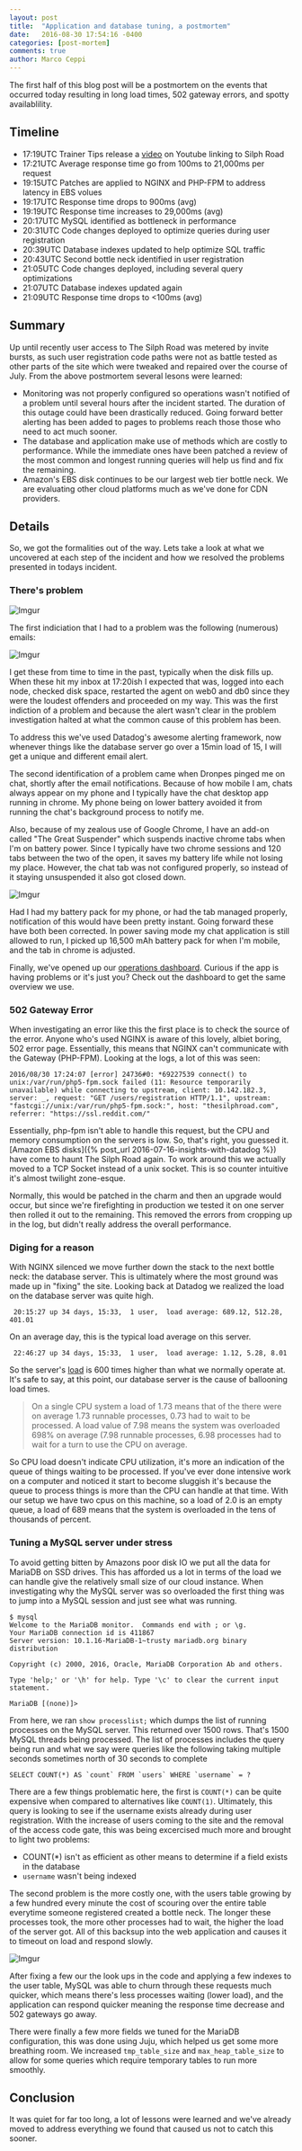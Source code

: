 ```yaml
---
layout: post
title:  "Application and database tuning, a postmortem"
date:   2016-08-30 17:54:16 -0400
categories: [post-mortem]
comments: true
author: Marco Ceppi
---
```


The first half of this blog post will be a postmortem on the events that occurred today resulting in long load times, 502 gateway errors, and spotty availablility.

## Timeline

 - 17:19UTC Trainer Tips release a [video](https://www.youtube.com/watch?v=bLhwgS9LzVo) on Youtube linking to Silph Road
 - 17:21UTC Average response time go from 100ms to 21,000ms per request
 - 19:15UTC Patches are applied to NGINX and PHP-FPM to address latency in EBS volues
 - 19:17UTC Response time drops to 900ms (avg)
 - 19:19UTC Response time increases to 29,000ms (avg)
 - 20:17UTC MySQL identified as bottleneck in performance
 - 20:31UTC Code changes deployed to optimize queries during user registration
 - 20:39UTC Database indexes updated to help optimize SQL traffic
 - 20:43UTC Second bottle neck identified in user registration
 - 21:05UTC Code changes deployed, including several query optimizations
 - 21:07UTC Database indexes updated again
 - 21:09UTC Response time drops to <100ms (avg)

## Summary

Up until recently user access to The Silph Road was metered by invite bursts, as such user registration code paths were not as battle tested as other parts of the site which were tweaked and repaired over the course of July. From the above postmortem several lesons were learned:

 * Monitoring was not properly configured so operations wasn't notified of a problem until several hours after the incident started. The duration of this outage could have been drastically reduced. Going forward better alerting has been added to pages to problems reach those those who need to act much sooner.
 * The database and application make use of methods which are costly to performance. While the immediate ones have been patched a review of the most common and longest running queries will help us find and fix the remaining.
 * Amazon's EBS disk continues to be our largest web tier bottle neck. We are evaluating other cloud platforms much as we've done for CDN providers.

## Details

So, we got the formalities out of the way. Lets take a look at what we uncovered at each step of the incident and how we resolved the problems presented in todays incident.

### There's problem

![Imgur](http://i.imgur.com/wZ9n3C9.png)

The first indiciation that I had to a problem was the following (numerous) emails:

![Imgur](http://i.imgur.com/0Bt5u6Y.png)

I get these from time to time in the past, typically when the disk fills up. When these hit my inbox at 17:20ish I expected that was, logged into each node, checked disk space, restarted the agent on web0 and db0 since they were the loudest offenders and proceeded on my way. This was the first indiction of a problem and because the alert wasn't clear in the problem investigation halted at what the common cause of this problem has been.

To address this we've used Datadog's awesome alerting framework, now whenever things like the database server go over a 15min load of 15, I will get a unique and different email alert.

The second identification of a problem came when Dronpes pinged me on chat, shortly after the email notifications. Because of how mobile I am, chats always appear on my phone and I typically have the chat desktop app running in chrome. My phone being on lower battery avoided it from running the chat's background process to notify me.

Also, because of my zealous use of Google Chrome, I have an add-on called "The Great Suspender" which suspends inactive chrome tabs when I'm on battery power. Since I typically have two chrome sessions and 120 tabs between the two of the open, it saves my battery life while not losing my place. However, the chat tab was not configured properly, so instead of it staying unsuspended it also got closed down.

![Imgur](http://i.imgur.com/ltXyrEL.png)

Had I had my battery pack for my phone, or had the tab managed properly, notification of this would have been pretty instant. Going forward these have both been corrected. In power saving mode my chat application is still allowed to run, I picked up 16,500 mAh battery pack for when I'm mobile, and the tab in chrome is adjusted.

Finally, we've opened up our [operations dashboard](https://p.datadoghq.com/sb/a42d80f38-e1f5b6fc5e?tv_mode=true). Curious if the app is having problems or it's just you? Check out the dashboard to get the same overview we use.

### 502 Gateway Error

When investigating an error like this the first place is to check the source of the error. Anyone who's used NGINX is aware of this lovely, albiet boring, 502 error page. Essentially, this means that NGINX can't communicate with the Gateway (PHP-FPM). Looking at the logs, a lot of this was seen:

```
2016/08/30 17:24:07 [error] 24736#0: *69227539 connect() to unix:/var/run/php5-fpm.sock failed (11: Resource temporarily unavailable) while connecting to upstream, client: 10.142.182.3, server: _, request: "GET /users/registration HTTP/1.1", upstream: "fastcgi://unix:/var/run/php5-fpm.sock:", host: "thesilphroad.com", referrer: "https://ssl.reddit.com/"
```

Essentially, php-fpm isn't able to handle this request, but the CPU and memory consumption on the servers is low. So, that's right, you guessed it. [Amazon EBS disks]({% post_url 2016-07-16-insights-with-datadog %}) have come to haunt The Silph Road again. To work around this we actually moved to a TCP Socket instead of a unix socket. This is so counter intuitive it's almost twilight zone-esque.

Normally, this would be patched in the charm and then an upgrade would occur, but since we're firefighting in production we tested it on one server then rolled it out to the remaining. This removed the errors from cropping up in the log, but didn't really address the overall performance.

### Diging for a reason

With NGINX silenced we move further down the stack to the next bottle neck: the database server. This is ultimately where the most ground was made up in "fixing" the site. Looking back at Datadog we realized the load on the database server was quite high.

```
 20:15:27 up 34 days, 15:33,  1 user,  load average: 689.12, 512.28, 401.01
```

On an average day, this is the typical load average on this server.

```
 22:46:27 up 34 days, 15:33,  1 user,  load average: 1.12, 5.28, 8.01
```

So the server's [load](https://en.wikipedia.org/wiki/Load_(computing)) is 600 times higher than what we normally operate at. It's safe to say, at this point, our database server is the cause of ballooning load times.

> On a single CPU system a load of 1.73 means that of the there were on average 1.73 runnable processes, 0.73 had to wait to be processed. A load value of 7.98 means the system was overloaded 698% on average (7.98 runnable processes, 6.98 processes had to wait for a turn to use the CPU on average.

So CPU load doesn't indicate CPU utilization, it's more an indication of the queue of things waiting to be processed. If you've ever done intensive work on a computer and noticed it start to become sluggish it's because the queue to process things is more than the CPU can handle at that time. With our setup we have two cpus on this machine, so a load of 2.0 is an empty queue, a load of 689 means that the system is overloaded in the tens of thousands of percent.

### Tuning a MySQL server under stress

To avoid getting bitten by Amazons poor disk IO we put all the data for MariaDB on SSD drives. This has afforded us a lot in terms of the load we can handle give the relatively small size of our cloud instance. When investigating why the MySQL server was so overloaded the first thing was to jump into a MySQL session and just see what was running.

```
$ mysql
Welcome to the MariaDB monitor.  Commands end with ; or \g.
Your MariaDB connection id is 411867
Server version: 10.1.16-MariaDB-1~trusty mariadb.org binary distribution

Copyright (c) 2000, 2016, Oracle, MariaDB Corporation Ab and others.

Type 'help;' or '\h' for help. Type '\c' to clear the current input statement.

MariaDB [(none)]>
```

From here, we ran `show processlist;` which dumps the list of running processes on the MySQL server. This returned over 1500 rows. That's 1500 MySQL threads being processed. The list of processes includes the query being run and what we say were queries like the following taking multiple seconds sometimes north of 30 seconds to complete

```
SELECT COUNT(*) AS `count` FROM `users` WHERE `username` = ?
```

There are a few things problematic here, the first is `COUNT(*)` can be quite expensive when compared to alternatives like `COUNT(1)`. Ultimately, this query is looking to see if the username exists already during user registration. With the increase of users coming to the site and the removal of the access code gate, this was being excercised much more and brought to light two problems:

 * COUNT(*) isn't as efficient as other means to determine if a field exists in the database
 * `username` wasn't being indexed

The second problem is the more costly one, with the users table growing by a few hundred every minute the cost of scouring over the entire table everytime someone registered created a bottle neck. The longer these processes took, the more other processes had to wait, the higher the load of the server got. All of this backsup into the web application and causes it to timeout on load and respond slowly.

![Imgur](http://i.imgur.com/eQScTL5.png)

After fixing a few our the look ups in the code and applying a few indexes to the user table, MySQL was able to churn through these requests much quicker, which means there's less processes waiting (lower load), and the application can respond quicker meaning the response time decrease and 502 gateways go away.

There were finally a few more fields we tuned for the MariaDB configuration, this was done using Juju, which helped us get some more breathing room. We increased `tmp_table_size` and `max_heap_table_size` to allow for some queries which require temporary tables to run more smoothly.

## Conclusion

It was quiet for far too long, a lot of lessons were learned and we've already moved to address everything we found that caused us not to catch this sooner.
